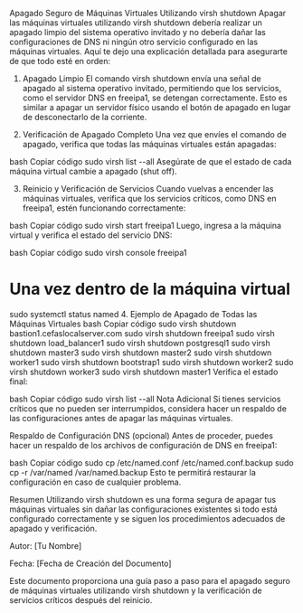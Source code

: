Apagado Seguro de Máquinas Virtuales Utilizando virsh shutdown
Apagar las máquinas virtuales utilizando virsh shutdown debería realizar un apagado limpio del sistema operativo invitado y no debería dañar las configuraciones de DNS ni ningún otro servicio configurado en las máquinas virtuales. Aquí te dejo una explicación detallada para asegurarte de que todo esté en orden:

1. Apagado Limpio
El comando virsh shutdown envía una señal de apagado al sistema operativo invitado, permitiendo que los servicios, como el servidor DNS en freeipa1, se detengan correctamente. Esto es similar a apagar un servidor físico usando el botón de apagado en lugar de desconectarlo de la corriente.

2. Verificación de Apagado Completo
Una vez que envíes el comando de apagado, verifica que todas las máquinas virtuales están apagadas:

bash
Copiar código
sudo virsh list --all
Asegúrate de que el estado de cada máquina virtual cambie a apagado (shut off).

3. Reinicio y Verificación de Servicios
Cuando vuelvas a encender las máquinas virtuales, verifica que los servicios críticos, como DNS en freeipa1, estén funcionando correctamente:

bash
Copiar código
sudo virsh start freeipa1
Luego, ingresa a la máquina virtual y verifica el estado del servicio DNS:

bash
Copiar código
sudo virsh console freeipa1
# Una vez dentro de la máquina virtual
sudo systemctl status named
4. Ejemplo de Apagado de Todas las Máquinas Virtuales
bash
Copiar código
sudo virsh shutdown bastion1.cefaslocalserver.com
sudo virsh shutdown freeipa1
sudo virsh shutdown load_balancer1
sudo virsh shutdown postgresql1
sudo virsh shutdown master3
sudo virsh shutdown master2
sudo virsh shutdown worker1
sudo virsh shutdown bootstrap1
sudo virsh shutdown worker2
sudo virsh shutdown worker3
sudo virsh shutdown master1
Verifica el estado final:

bash
Copiar código
sudo virsh list --all
Nota Adicional
Si tienes servicios críticos que no pueden ser interrumpidos, considera hacer un respaldo de las configuraciones antes de apagar las máquinas virtuales.

Respaldo de Configuración DNS (opcional)
Antes de proceder, puedes hacer un respaldo de los archivos de configuración de DNS en freeipa1:

bash
Copiar código
sudo cp /etc/named.conf /etc/named.conf.backup
sudo cp -r /var/named /var/named.backup
Esto te permitirá restaurar la configuración en caso de cualquier problema.

Resumen
Utilizando virsh shutdown es una forma segura de apagar tus máquinas virtuales sin dañar las configuraciones existentes si todo está configurado correctamente y se siguen los procedimientos adecuados de apagado y verificación.

Autor: [Tu Nombre]

Fecha: [Fecha de Creación del Documento]

Este documento proporciona una guía paso a paso para el apagado seguro de máquinas virtuales utilizando virsh shutdown y la verificación de servicios críticos después del reinicio.